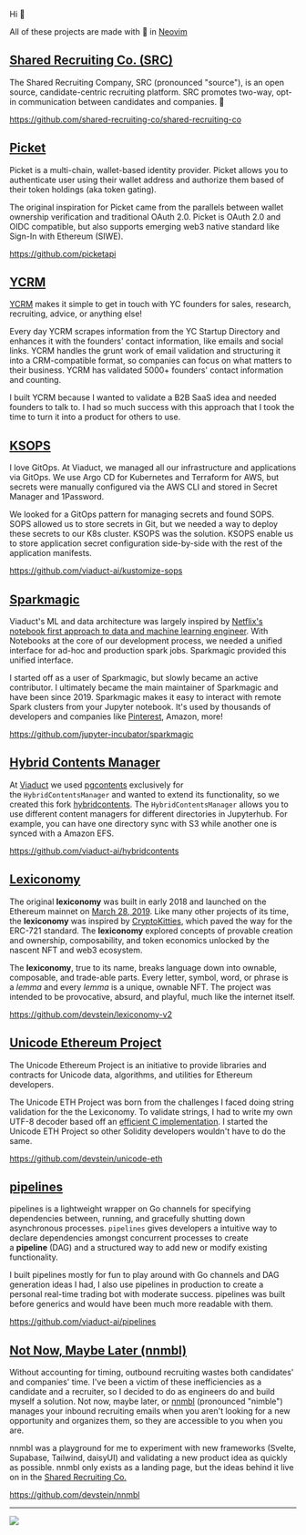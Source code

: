 <!--
**devstein/devstein** is a ✨ _special_ ✨ repository because its `README.md` (this file) appears on your GitHub profile.

Here are some ideas to get you started:

- 🔭 I’m currently working on ...
- 🌱 I’m currently learning ...
- 👯 I’m looking to collaborate on ...
- 🤔 I’m looking for help with ...
- 💬 Ask me about ...
- 📫 How to reach me: ...
- 😄 Pronouns: ...
- ⚡ Fun fact: ...
-->

Hi 👋


All of these projects are made with 💙 in [Neovim](https://github.com/devstein/vim)


## [Shared Recruiting Co. (SRC)](https://sharedrecruiting.co/)

The Shared Recruiting Company, SRC (pronounced "source"), is an open source, candidate-centric recruiting platform. SRC promotes two-way, opt-in communication between candidates and companies. 🤝

https://github.com/shared-recruiting-co/shared-recruiting-co

## [Picket](https://picketapi.com/)

Picket is a multi-chain, wallet-based identity provider.  Picket allows you to authenticate user using their wallet address and authorize them based of their token holdings (aka token gating).

The original inspiration for Picket came from the parallels between wallet ownership verification and traditional OAuth 2.0. Picket is OAuth 2.0 and OIDC compatible, but also supports emerging web3 native standard like Sign-In with Ethereum (SIWE).

https://github.com/picketapi

## [YCRM](https://ycrm.xyz/)

[YCRM](https://ycrm.xyz/) makes it simple to get in touch with YC founders for sales, research, recruiting, advice, or anything else!

Every day YCRM scrapes information from the YC Startup Directory and enhances it with the founders' contact information, like emails and social links. YCRM handles the grunt work of email validation and structuring it into a CRM-compatible format, so companies can focus on what matters to their business. YCRM has validated 5000+ founders' contact information and counting.

I built YCRM because I wanted to validate a B2B SaaS idea and needed founders to talk to. I had so much success with this approach that I took the time to turn it into a product for others to use.

## [KSOPS](https://github.com/viaduct-ai/kustomize-sops)

I love GitOps. At Viaduct, we managed all our infrastructure and applications via GitOps. We use Argo CD for Kubernetes and Terraform for AWS, but secrets were manually configured via the AWS CLI and stored in Secret Manager and 1Password.

We looked for a GitOps pattern for managing secrets and found SOPS. SOPS allowed us to store secrets in Git, but we needed a way to deploy these secrets to our K8s cluster. KSOPS was the solution. KSOPS enable us to store application secret configuration side-by-side with the rest of the application manifests.

https://github.com/viaduct-ai/kustomize-sops

## [Sparkmagic](https://github.com/jupyter-incubator/sparkmagic)

Viaduct's ML and data architecture was largely inspired by [Netflix's notebook first approach to data and machine learning engineer](https://netflixtechblog.com/notebook-innovation-591ee3221233). With Notebooks at the core of our development process, we needed a unified interface for ad-hoc and production spark jobs. Sparkmagic provided this unified interface. 

I started off as a user of Sparkmagic, but slowly became an active contributor. I ultimately became the main maintainer of Sparkmagic and have been since 2019. Sparkmagic makes it easy to interact with remote Spark clusters from your Jupyter notebook. It's used by thousands of developers and companies like [Pinterest](https://medium.com/pinterest-engineering/empowering-pinterest-data-scientists-and-machine-learning-engineers-with-pyspark-f41b0d1dd1b8), Amazon, more!

https://github.com/jupyter-incubator/sparkmagic

## [Hybrid Contents Manager](https://github.com/viaduct-ai/hybridcontents)

At [Viaduct](https://viaduct.ai/) we used [pgcontents](https://github.com/quantopian/pgcontents) exclusively for the `HybridContentsManager` and wanted to extend its functionality, so we created this fork [hybridcontents](https://github.com/viaduct-ai/hybridcontents). The `HybridContentsManager` allows you to use different content managers for different directories in Jupyterhub. For example, you can have one directory sync with S3 while another one is synced with a Amazon EFS. 

https://github.com/viaduct-ai/hybridcontents

## [Lexiconomy](https://github.com/devstein/unicode-eth)

The original **lexiconomy** was built in early 2018 and launched on the Ethereum mainnet on [March 28, 2019](https://etherscan.io/txs?a=0x05dde4609035e464f995d13221b5166080634f21&f=5). Like many other projects of its time, the **lexiconomy** was inspired by [CryptoKitties](https://www.cryptokitties.co/), which paved the way for the ERC-721 standard. The **lexiconomy** explored concepts of provable creation and ownership, composability, and token economics unlocked by the nascent NFT and web3 ecosystem.

The **lexiconomy**, true to its name, breaks language down into ownable, composable, and trade-able parts. Every letter, symbol, word, or phrase is a _lemma_ and every _lemma_ is a unique, ownable NFT. The project was intended to be provocative, absurd, and playful, much like the internet itself.

https://github.com/devstein/lexiconomy-v2

## [Unicode Ethereum Project](https://github.com/devstein/unicode-eth)

The Unicode Ethereum Project is an initiative to provide libraries and contracts for Unicode data, algorithms, and utilities for Ethereum developers.

The Unicode ETH Project was born from the challenges I faced doing string validation for the the Lexiconomy. To validate strings, I had to write my own UTF-8 decoder based off an [efficient C implementation](https://bjoern.hoehrmann.de/utf-8/decoder/dfa/). I started the Unicode ETH Project so other Solidity developers wouldn't have to do the same.

https://github.com/devstein/unicode-eth

## [pipelines](https://github.com/viaduct-ai/pipelines)

pipelines is a lightweight wrapper on Go channels for specifying dependencies between, running, and gracefully shutting down asynchronous processes. `pipelines` gives developers a intuitive way to declare dependencies amongst concurrent processes to create a **pipeline** (DAG) and a structured way to add new or modify existing functionality.

I built pipelines mostly for fun to play around with Go channels and DAG generation ideas I had, I also use pipelines in production to create a personal real-time trading bot with moderate success. pipelines was built before generics and would have been much more readable with them.

https://github.com/viaduct-ai/pipelines

## [Not Now,  Maybe Later (nnmbl)](https://nnmbl.xyz/)

Without accounting for timing, outbound recruiting wastes both candidates' and companies' time. I've been a victim of these inefficiencies as a candidate and a recruiter, so I decided to do as engineers do and build myself a solution. Not now, maybe later, or [nnmbl](https://nnmbl.xyz/) (pronounced "nimble") manages your inbound recruiting emails when you aren't looking for a new opportunity and organizes them, so they are accessible to you when you are.

nnmbl was a playground for me to experiment with new frameworks (Svelte, Supabase, Tailwind, daisyUI) and validating a new product idea as quickly as possible. nnmbl only exists as a landing page, but the ideas behind it live on in the [Shared Recruiting Co.](https://github.com/shared-recruiting-co)

https://github.com/devstein/nnmbl

--- 

<img align="center" src="https://github-readme-stats.vercel.app/api?username=devstein&count_private=true&show_icons=true&theme=onedark" />
